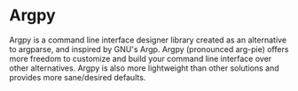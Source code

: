 # Argpy

Argpy is a command line interface designer library created as an alternative to argparse, and inspired by GNU's Argp.
Argpy (pronounced arg-pie) offers more freedom to customize and build your command line interface over other alternatives.
Argpy is also more lightweight than other solutions and provides more sane/desired defaults.

